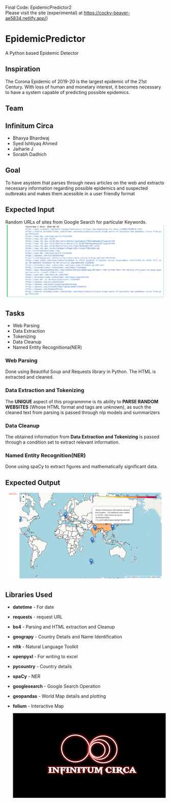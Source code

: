 Final Code: EpidemicPredictor2<br>
Please visit the site (experimental) at https://cocky-beaver-ae5834.netlify.app/) 
# EpidemicPredictor
A Python based Epidemic Detector
## Inspiration
The Corona Epidemic of 2019-20 is the largest epidemic of the 21st Century. With loss of human and monetary interest, it becomes necessary to have a system capable of predicting possible epidemics.
## Team
## Infinitum Circa
- Bhavya Bhardwaj
- Syed Ishtiyaq Ahmed
- Jaiharie J
- Sorabh Dadhich
## Goal 
To have asystem that parses through news articles on the web and extracts necessary information regarding possible epidemics and suspected outbreaks and makes them acessible in a user friendly format
## Expected Input
Random URLs of sites from Google Search for particular Keywords.
![alt text](https://github.com/Bhavya1705/EpidemicPredictor/blob/master/Screenshot%20from%202020-08-29%2021-54-38-1.png)
## Tasks
- Web Parsing
- Data Extraction
- Tokenizing 
- Data Cleanup
- Named Entity Recognitiona(NER)
### Web Parsing
Done using Beautiful Soup and Requests library in Python. The HTML is extracted and cleaned.
### Data Extraction and  Tokenizing
The **UNIQUE** aspect of this programmme is its ability to **PARSE RANDOM WEBSITES** (Whose HTML format and tags are unknown), as such the cleaned text from parsing is passed through nlp models and summarizers
### Data Cleanup
The obtained information from **Data Extraction and  Tokenizing** is passed through a condition set to extract relevant information.
### Named Entity Recognition(NER)
Done using spaCy to extract figures and mathematically significant data.
## Expected Output
![alt text](https://github.com/Bhavya1705/EpidemicPredictor/blob/master/Screenshot%20from%202020-08-29%2021-54-53-1.png)
## Libraries Used
- **datetime** - For date
- **requests** - request URL
- **bs4** - Parsing and HTML extraction and Cleanup
- **geograpy** - Country Details and Name Identification
- **nltk** - Natural Language Toolkit
- **openpyxl** - For writing to excel
- **pycountry** - Country details
- **spaCy** - NER 
- **googlesearch** - Google Search Operation
- **geopandas** - World Map details and plotting
- **folium** - Interactive Map

   ![alt text](https://github.com/Bhavya1705/EpidemicPredictor/blob/master/Infinitum%20Circa.png)
